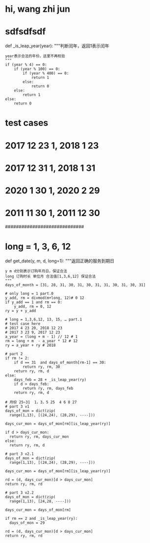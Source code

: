 # hi, wang zhi jun
# sdfsdfsdf

def _is_leap_year(year):
    """判断闰年，返回1表示闰年

    year表示合法的年份，这里不再校验
    """
    if (year % 4) == 0:
        if (year % 100) == 0:
            if (year % 400) == 0:
                return 1
            else:
                return 0
        else:
            return 1
    else:
        return 0

# test cases
# 2017 12 23 1, 2018 1 23 
# 2017 12 31 1, 2018 1 31
# 2020 1 30 1, 2020 2 29
# 2011 11 30 1, 2011 12 30
#############################
# long = 1, 3, 6, 12
def get_date(y, m, d, long=1):
    """返回正确的服务到期日

    y m d分别表示订购年月日，保证合法
    long 订购时长 单位月 合法值[1,3,6,12] 保证合法
    """
    days_of_month = [31, 28, 31, 30, 31, 30, 31, 31, 30, 31, 30, 31]
    
    # only long = 1 part.0
    y_add, rm = divmod(m+long, 12)# 0 12
    if y_add == 1 and rm == 0:
        y_add, rm = 0, 12
    ry = y + y_add
    
    # long = 1,3,6,12, 13, 15, … part.1
    # test case here
    # 2017 4 23 20, 2018 12 23
    # 2017 3 23 9, 2017 12 23
    a_year = (long + m - 1) // 12 # 1 
    rm = long + m  - a_year * 12 # 12
    ry = a_year + ry # 2018
    
    # part 2
    if rm != 2:
        if d == 31  and days_of_month[rm-1] == 30:
            return ry, rm, 30
        return ry, rm, d
    else:
        days_feb = 28 + _is_leap_year(ry)
        if d > days_feb:
            return ry, rm, days_feb
        return ry, rm, d

    # 月份 25~31  1，3，5 25  4 6 8 27
    # part 3 v1
    days_of_mon = dict(zip(
      range(1,13), [(24,24), (28,29), ----]))
    
    days_cur_mon = days_of_mon[rm][is_leap_year(ry)]

    if d > days_cur_mon:
      return ry, rm, days_cur_mon
    else:
      return ry, rm, d

    # part 3 v2.1
    days_of_mon = dict(zip(
      range(1,13), [(24,24), (28,29), ----]))
    
    days_cur_mon = days_of_mon[rm][is_leap_year(ry)]
    
    rd = (d, days_cur_mon)[d > days_cur_mon]
    return ry, rm, rd
  
    # part 3 v2.2
    days_of_mon = dict(zip(
      range(1,13), [24,28, ----]))
    
    days_cur_mon = days_of_mon[rm]
    
    if rm == 2 and _is_leap_year(ry):
      days_of_mon = 29
    
    rd = (d, days_cur_mon)[d > days_cur_mon]
    return ry, rm, rd
